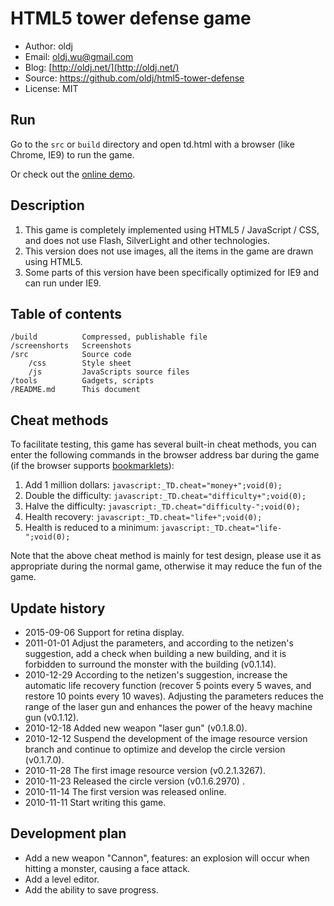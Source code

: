 # HTML5 tower defense game

 * Author: oldj
 * Email: oldj.wu@gmail.com
 * Blog: [http://oldj.net/](http://oldj.net/)
 * Source: https://github.com/oldj/html5-tower-defense
 * License: MIT


## Run

Go to the `src` or `build` directory and open td.html with a browser (like Chrome, IE9) to run the game.

Or check out the [online demo](http://oldj.net/static/html5-tower-defense/td.html).


## Description

1. This game is completely implemented using HTML5 / JavaScript / CSS, and does not use Flash, SilverLight and other technologies.
2. This version does not use images, all the items in the game are drawn using HTML5.
3. Some parts of this version have been specifically optimized for IE9 and can run under IE9. 


## Table of contents

    /build          Compressed, publishable file
    /screenshorts   Screenshots
    /src            Source code
        /css        Style sheet
        /js         JavaScripts source files
    /tools          Gadgets, scripts
    /README.md      This document


## Cheat methods

To facilitate testing, this game has several built-in cheat methods, you can enter the following commands in the browser address bar during the game (if the browser supports [bookmarklets](https://en.wikipedia.org/wiki/Bookmarklet)):

1. Add 1 million dollars: `javascript:_TD.cheat="money+";void(0);`
2. Double the difficulty: `javascript:_TD.cheat="difficulty+";void(0);`
3. Halve the difficulty: `javascript:_TD.cheat="difficulty-";void(0);`
4. Health recovery: `javascript:_TD.cheat="life+";void(0);`
5. Health is reduced to a minimum: `javascript:_TD.cheat="life-";void(0);`

Note that the above cheat method is mainly for test design, please use it as appropriate during the normal game, otherwise it may reduce the fun of the game. 


## Update history

 - 2015-09-06 Support for retina display.
 - 2011-01-01 Adjust the parameters, and according to the netizen's suggestion, add a check when building a new building, and it is forbidden to surround the monster with the building (v0.1.14).
 - 2010-12-29 According to the netizen's suggestion, increase the automatic life recovery function (recover 5 points every 5 waves, and restore 10 points every 10 waves). Adjusting the parameters reduces the range of the laser gun and enhances the power of the heavy machine gun (v0.1.12).
 - 2010-12-18 Added new weapon "laser gun" (v0.1.8.0).
 - 2010-12-12 Suspend the development of the image resource version branch and continue to optimize and develop the circle version (v0.1.7.0).
 - 2010-11-28 The first image resource version (v0.2.1.3267).
 - 2010-11-23 Released the circle version (v0.1.6.2970) .
 - 2010-11-14 The first version was released online.
 - 2010-11-11 Start writing this game. 


## Development plan

 - Add a new weapon "Cannon", features: an explosion will occur when hitting a monster, causing a face attack.
 - Add a level editor.
 - Add the ability to save progress. 
